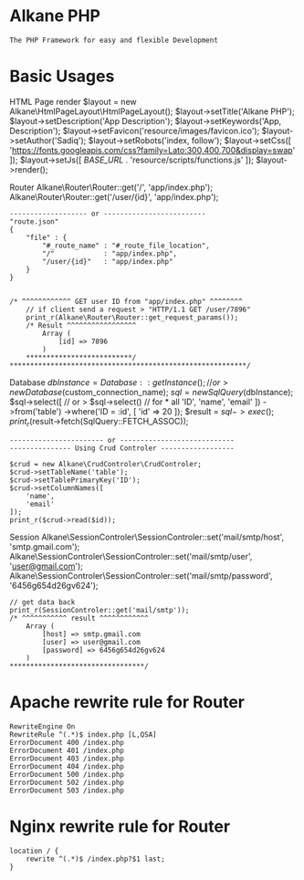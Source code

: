 # Alkane PHP
    The PHP Framework for easy and flexible Development

# Basic Usages

HTML Page render
    $layout = new Alkane\HtmlPageLayout\HtmlPageLayout();
    $layout->setTitle('Alkane PHP');
    $layout->setDescription('App Description');
    $layout->setKeywords('App, Description');
    $layout->setFavicon('resource/images/favicon.ico');
    $layout->setAuthor('Sadiq');
    $layout->setRobots('index, follow');
    $layout->setCss([
        'https://fonts.googleapis.com/css?family=Lato:300,400,700&display=swap'
    ]);
    $layout->setJs([
        _BASE_URL_ . 'resource/scripts/functions.js'
    ]);
    $layout->render();

Router
    Alkane\Router\Router::get('/', 'app/index.php');
    Alkane\Router\Router::get('/user/{id}', 'app/index.php');

    ------------------- or -------------------------
    "route.json"
    {
        "file" : {
            "#_route_name" : "#_route_file_location",
            "/"            : "app/index.php",
            "/user/{id}"   : "app/index.php"
        }
    }


    /* ^^^^^^^^^^^^ GET user ID from "app/index.php" ^^^^^^^^
        // if client send a request > "HTTP/1.1 GET /user/7896"
        print_r(Alkane\Router\Router::get_request_params());
        /* Result ^^^^^^^^^^^^^^^^^
            Array (
                [id] => 7896
            )
        **************************/
    **********************************************************/

Database
    $dbInstance = Database::getInstance(); // or > new Database($custom_connection_name);
    $sql = new SqlQuery($dbInstance);
    $sql->select([      // or > $sql->select() // for * all
            'ID',
            'name',
            'email'
        ])
        ->from('table')
        ->where('ID = :id', [
            'id' => 20
        ]);
    $result = $sql->exec();
    print_r($result->fetch(SqlQuery::FETCH_ASSOC));

    ----------------------- or ----------------------------
    --------------- Using Crud Controler ------------------

    $crud = new Alkane\CrudControler\CrudControler;
    $crud->setTableName('table');
    $crud->setTablePrimaryKey('ID');
    $crud->setColumnNames([
        'name',
        'email'
    ]);
    print_r($crud->read($id));


Session
    Alkane\SessionControler\SessionControler::set('mail/smtp/host', 'smtp.gmail.com');
    Alkane\SessionControler\SessionControler::set('mail/smtp/user', 'user@gmail.com');
    Alkane\SessionControler\SessionControler::set('mail/smtp/password', '6456g654d26gv624');

    // get data back
    print_r(SessionControler::get('mail/smtp'));
    /* ^^^^^^^^^^^ result ^^^^^^^^^^^^
        Array (
            [host] => smtp.gmail.com
            [user] => user@gmail.com
            [password] => 6456g654d26gv624
        )
    *********************************/


# Apache rewrite rule for Router
    RewriteEngine On
    RewriteRule ^(.*)$ index.php [L,QSA]
    ErrorDocument 400 /index.php
    ErrorDocument 401 /index.php
    ErrorDocument 403 /index.php
    ErrorDocument 404 /index.php
    ErrorDocument 500 /index.php
    ErrorDocument 502 /index.php
    ErrorDocument 503 /index.php


# Nginx rewrite rule for Router
    location / {
        rewrite ^(.*)$ /index.php?$1 last;   
    }

